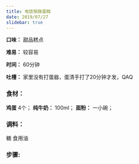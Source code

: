 ```yaml
---
title: 电饭锅做蛋糕
date: 2019/07/27
slidebar: true
---
```



**口味：**  甜品糕点

**难易：**  较容易

**时间：**  60分钟

**吐槽：** 家里没有打蛋器，蛋清手打了20分钟才发，QAQ

### 食材：

**鸡蛋** 4个； **纯牛奶：** 100ml； **面粉：** 一小碗；

### 调料：
糖 食用油

### 步骤:
<template>
    <div>
        <div v-for="(item, index) in steps" :key=index class="steps">
            <span class="step-order">{{ index + 1 }}、</span>
            <img class="step-img" :src="'/img/food/cake/step' + (index + 1  ) + '.jpg'">
            <span class="step-desc">{{ item }}</span>
        </div>
    </div>
</template>

<script>
export default{
    data() {
        return {
            steps: [
                '蛋清蛋黄分开打到两个碗中（可将鸡蛋磕一个拇指粗的小口，将蛋清倒出）',
                '蛋清加两勺白糖，用打蛋器打5分钟打发，打为固体状，像泡沫一样',
                '蛋黄加入一勺白糖，倒入牛奶',
                '搅拌三分钟起泡泡',
                '倒入适量细面粉，可一次加一点，避免过多搅不开',
                '搅拌至糊糊状',
                '此时蛋清蛋黄的状态',
                '蛋清分三次倒入面糊中，面糊上下轻微搅动（不可猛搅）',
                '电饭锅预热两分钟，底部刷一层薄油，倒入面糊并摇一下避免有大气泡',
                '按蛋糕键或蒸饭，约20分钟就好了，先不要着急出锅，闷15分钟',
                '颜色金黄，还是很美味的',                
            ]
        }
    }
}
</script>

<style lang="css">
    .steps {
        margin-top: 20px;
        display: flex;
    }
    .step-order {
        vertical-align: top;
        font-size: 24px;
    }
    .step-img {
        width: 200px;
        vertical-align: top;
    }
    .step-desc {
        margin-left: 20px;
        width: 400px;
    }
</style>